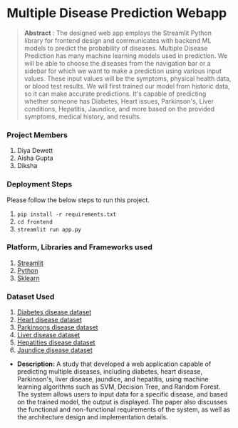 # Multiple Disease Prediction Webapp

> **Abstract** : The designed web app employs the Streamlit Python library for frontend design and communicates with backend ML models to predict the probability of diseases. Multiple Disease Prediction has many machine learning models used in prediction. We will be able to choose the diseases from the navigation bar or a sidebar for which we want to make a prediction using various input values. These input values will be the symptoms, physical health data, or blood test results. We will first trained our model from historic data, so it can make accurate predictions. It's capable of predicting whether someone has Diabetes, Heart issues, Parkinson's, Liver conditions, Hepatitis, Jaundice, and more based on the provided symptoms, medical history, and results.

### Project Members
1. Diya Dewett 
2. Aisha Gupta
3. Diksha


### Deployment Steps
Please follow the below steps to run this project.

1. `pip install -r requirements.txt`
2. `cd frontend`
3. `streamlit run app.py`


### Platform, Libraries and Frameworks used
1. [Streamlit](https://docs.streamlit.io/library/get-started)
2. [Python](https://www.python.org)
3. [Sklearn](https://scikit-learn.org/stable/index.html)

### Dataset Used
1. [Diabetes disease dataset](https://www.kaggle.com/datasets/mathchi/diabetes-data-set/data)
2. [Heart disease dataset](https://www.kaggle.com/datasets/rishidamarla/heart-disease-prediction/data)
3. [Parkinsons disease dataset](https://www.kaggle.com/code/arunkumarpyramid/detection-parkinson-s-disease/data)
4. [Liver disease dataset](https://www.kaggle.com/code/harisyammnv/liver-disease-prediction/data)
5. [Hepatities disease dataset](https://kaggle.com/dataset2)
6. [Jaundice disease dataset](https://kaggle.com/dataset2)
   

 
- **Description:** A study that developed a web application capable of predicting multiple diseases, including diabetes, heart disease, Parkinson's, liver disease, jaundice, and hepatitis, using machine learning algorithms such as SVM, Decision Tree, and Random Forest. The system allows users to input data for a specific disease, and based on the trained model, the output is displayed. The paper also discusses the functional and non-functional requirements of the system, as well as the architecture design and implementation details.
